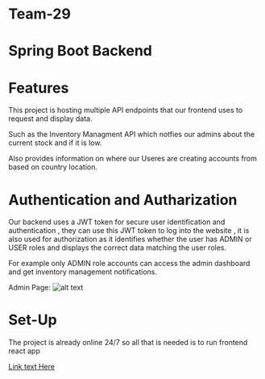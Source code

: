 # Team-29

# Spring Boot Backend

# Features

This project is hosting multiple API endpoints that our frontend uses to request and display data.

Such as the Inventory Managment API which notfies our admins about the current stock and if it is low.

Also provides information on where our Useres are creating accounts from based on country location.

# Authentication and Autharization

Our backend uses a JWT token for secure user identification and authentication , they can use this JWT token to log into the website , it is also used
for authorization as it identifies whether the user has ADMIN or USER roles and displays the correct data matching the user roles.

For example only ADMIN role accounts can access the admin dashboard and get inventory management notifications.

Admin Page:
![alt text](https://github.com/KhaledQasim/Team29Backend/blob/main/ReadMeImages/Admin.png?raw=true)

# Set-Up

The project is already online 24/7 so all that is needed is to run frontend react app


[Link text Here](https://github.com/KhaledQasim/team29frontend/)



